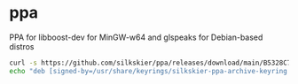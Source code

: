 # ppa
PPA for libboost-dev for MinGW-w64 and glspeaks for Debian-based distros

```bash
curl -s https://github.com/silkskier/ppa/releases/download/main/B5328C753BB19FDE511F2BCCD0761D1C9CB7AEE3.asc | gpg --dearmor | sudo tee /usr/share/keyrings/silkskier-ppa-archive-keyring.gpg > /dev/null
echo "deb [signed-by=/usr/share/keyrings/silkskier-ppa-archive-keyring.gpg] https://silkskier.github.io/ppa ./" | sudo tee /etc/apt/sources.list.d/silkskier-ppa.list > /dev/null
```
